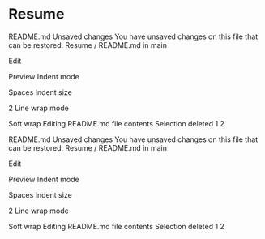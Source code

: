 # Resume

README.md
Unsaved changes
You have unsaved changes on this file that can be restored.
Resume
/
README.md
in
main

Edit

Preview
Indent mode

Spaces
Indent size

2
Line wrap mode

Soft wrap
Editing README.md file contents
Selection deleted
1
2

README.md
Unsaved changes
You have unsaved changes on this file that can be restored.
Resume
/
README.md
in
main

Edit

Preview
Indent mode

Spaces
Indent size

2
Line wrap mode

Soft wrap
Editing README.md file contents
Selection deleted
1
2

